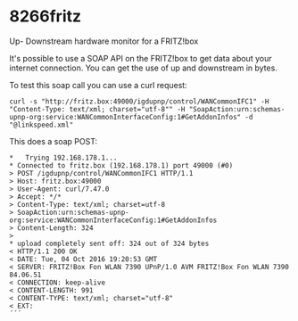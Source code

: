 # 8266fritz
Up- Downstream hardware monitor for a FRITZ!box

It's possible to use a SOAP API on the FRITZ!box to get data about your internet connection.
You can get the use of up and downstream in bytes.

To test this soap call you can use a curl request:
```
curl -s "http://fritz.box:49000/igdupnp/control/WANCommonIFC1" -H "Content-Type: text/xml; charset="utf-8"" -H "SoapAction:urn:schemas-upnp-org:service:WANCommonInterfaceConfig:1#GetAddonInfos" -d "@linkspeed.xml"
```
This does a soap POST:
```
*   Trying 192.168.178.1...
* Connected to fritz.box (192.168.178.1) port 49000 (#0)
> POST /igdupnp/control/WANCommonIFC1 HTTP/1.1
> Host: fritz.box:49000
> User-Agent: curl/7.47.0
> Accept: */*
> Content-Type: text/xml; charset=utf-8
> SoapAction:urn:schemas-upnp-org:service:WANCommonInterfaceConfig:1#GetAddonInfos
> Content-Length: 324
>
* upload completely sent off: 324 out of 324 bytes
< HTTP/1.1 200 OK
< DATE: Tue, 04 Oct 2016 19:20:53 GMT
< SERVER: FRITZ!Box Fon WLAN 7390 UPnP/1.0 AVM FRITZ!Box Fon WLAN 7390 84.06.51
< CONNECTION: keep-alive
< CONTENT-LENGTH: 991
< CONTENT-TYPE: text/xml; charset="utf-8"
< EXT:
´´´
